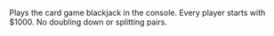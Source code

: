Plays the card game blackjack in the console.
Every player starts with $1000.
No doubling down or splitting pairs.
